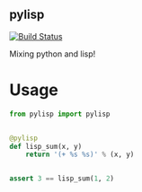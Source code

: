 pylisp
---------
[![Build Status](https://travis-ci.org/admire93/pylisp.svg?branch=master)](https://travis-ci.org/admire93/pylisp)

Mixing python and lisp!


Usage
========



```python
from pylisp import pylisp


@pylisp
def lisp_sum(x, y)
    return '(+ %s %s)' % (x, y)


assert 3 == lisp_sum(1, 2)
```

